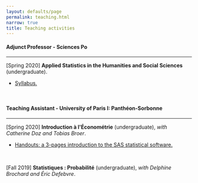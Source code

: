```yaml
---
layout: defaults/page
permalink: teaching.html
narrow: true
title: Teaching activities
---
```


#### Adjunct Professor - Sciences Po

<hr>

[Spring 2020] <b>Applied Statistics in the Humanities and Social Sciences</b> (undergraduate).

- [Syllabus.](../docs/SCARELLI_stats_intro_spring_2019_20.pdf)

<br>

#### Teaching Assistant - University of Paris I: Panthéon-Sorbonne

<hr>

[Spring 2020] <b>Introduction à l'Économétrie</b> (undergraduate), <em>with Catherine Doz and Tobias Broer</em>.

- [Handouts: a 3-pages introduction to the SAS statistical software.](../docs/handout_introduction_to_SAS.pdf)

<br>

[Fall 2019] <b>Statistiques : Probabilité</b> (undergraduate), <em>with Delphine Brochard and Éric Defebvre</em>.
